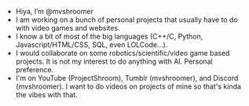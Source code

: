 - Hiya, I’m @mvshroomer
- I am working on a bunch of personal projects that usually have to do with video games and websites.
- I know a bit of most of the big languages (C++/C, Python, Javascript/HTML/CSS, SQL, even LOLCode...).
- I would collaborate on some robotics/scientific/video game based projects. It is not my interest to do anything with AI. Personal preference.
- I'm on YouTube (ProjectShroom), Tumblr (mvshroomer), and Discord (mvshroomer). I want to do videos on projects of mine so that's kinda the vibes with that.

<!---
mvshroomer/mvshroomer is a ✨ special ✨ repository because its `README.md` (this file) appears on your GitHub profile.
You can click the Preview link to take a look at your changes.
--->
